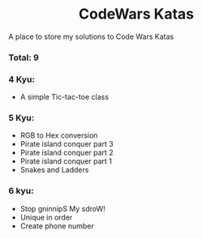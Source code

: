 # <center>CodeWars Katas</center>

A place to store my solutions to Code Wars Katas

### Total: 9

### 4 Kyu:

- A simple Tic-tac-toe class

### 5 Kyu:

- RGB to Hex conversion
- Pirate island conquer part 3
- Pirate island conquer part 2
- Pirate island conquer part 1
- Snakes and Ladders

### 6 kyu:

- Stop gninnipS My sdroW!
- Unique in order
- Create phone number
